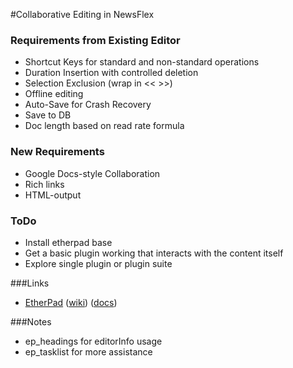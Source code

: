 #Collaborative Editing in NewsFlex

### Requirements from Existing Editor
  - Shortcut Keys for standard and non-standard operations
  - Duration Insertion with controlled deletion
  - Selection Exclusion (wrap in << >>)
  - Offline editing
  - Auto-Save for Crash Recovery
  - Save to DB
  - Doc length based on read rate formula

### New Requirements
  - Google Docs-style Collaboration
  - Rich links
  - HTML-output


### ToDo
  - Install etherpad base
  - Get a basic plugin working that interacts with the content itself
  - Explore single plugin or plugin suite

###Links
  - [EtherPad](http://etherpad.org/)
   ([wiki](https://github.com/ether/etherpad-lite/wiki))
   ([docs](http://etherpad.org/doc/v1.5.1/))



###Notes
  - ep_headings for editorInfo usage
  - ep_tasklist for more assistance
